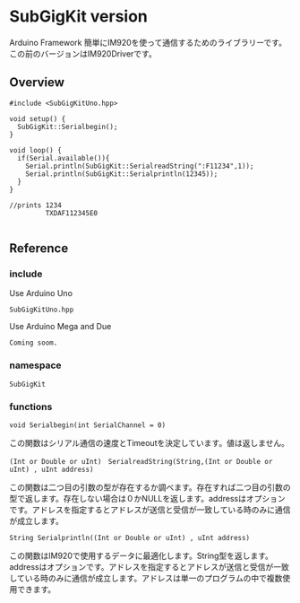# SubGigKit  version

Arduino Framework 
簡単にIM920を使って通信するためのライブラリーです。この前のバージョンはIM920Driverです。

## Overview

```
#include <SubGigKitUno.hpp>

void setup() {
  SubGigKit::Serialbegin();
}

void loop() {
  if(Serial.available()){
    Serial.println(SubGigKit::SerialreadString(":F11234",1));
    Serial.println(SubGigKit::Serialprintln(12345));
  }
}

//prints 1234
         TXDAF112345E0
         
```

## Reference

### include
Use Arduino Uno
```
SubGigKitUno.hpp
```
Use Arduino Mega and Due
```
Coming soom.
```
### namespace
```
SubGigKit
```
### functions
```
void Serialbegin(int SerialChannel = 0)
```
この関数はシリアル通信の速度とTimeoutを決定しています。値は返しません。
```
(Int or Double or uInt)　SerialreadString(String,(Int or Double or uInt) , uInt address)
```
この関数は二つ目の引数の型が存在するか調べます。存在すれば二つ目の引数の型で返します。存在しない場合は０かNULLを返します。addressはオプションです。アドレスを指定するとアドレスが送信と受信が一致している時のみに通信が成立します。
```
String Serialprintln((Int or Double or uInt) , uInt address)
```
この関数はIM920で使用するデータに最適化します。String型を返します。addressはオプションです。アドレスを指定するとアドレスが送信と受信が一致している時のみに通信が成立します。アドレスは単一のプログラムの中で複数使用できます。
